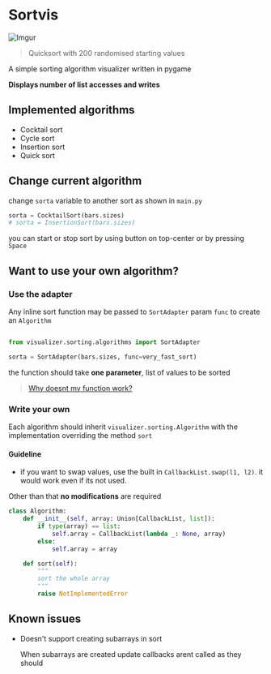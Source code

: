 # Sortvis

![Imgur](https://i.imgur.com/KCNMfsC.gif)

> Quicksort with 200 randomised starting values

A simple sorting algorithm visualizer written in pygame

**Displays number of list accesses and writes**

## Implemented algorithms

- Cocktail sort
- Cycle sort
- Insertion sort
- Quick sort

## Change current algorithm

change `sorta` variable to another sort as shown in `main.py`

```python
sorta = CocktailSort(bars.sizes)
# sorta = InsertionSort(bars.sizes)
```

you can start or stop sort by using button on top-center or by pressing `Space`

## Want to use your own algorithm?

### Use the adapter

Any inline sort function may be passed to `SortAdapter` param `func` to create an `Algorithm`

```python

from visualizer.sorting.algorithms import SortAdapter

sorta = SortAdapter(bars.sizes, func=very_fast_sort)
```

the function should take **one parameter**, list of values to be sorted

> [Why doesnt my function work?](#known-issues)

### Write your own

Each algorithm should inherit `visualizer.sorting.Algorithm`
with the implementation overriding the method `sort`

#### Guideline

- if you want to swap values, use the built in `CallbackList.swap(l1, l2)`.
it would work even if its not used.

Other than that **no modifications** are required

```python
class Algorithm:
    def __init__(self, array: Union[CallbackList, list]):
        if type(array) == list:
            self.array = CallbackList(lambda _: None, array)
        else:
            self.array = array

    def sort(self):
        """
        sort the whole array
        """
        raise NotImplementedError
```
## Known issues

- Doesn't support creating subarrays in sort

    When subarrays are created update callbacks arent called as they should
